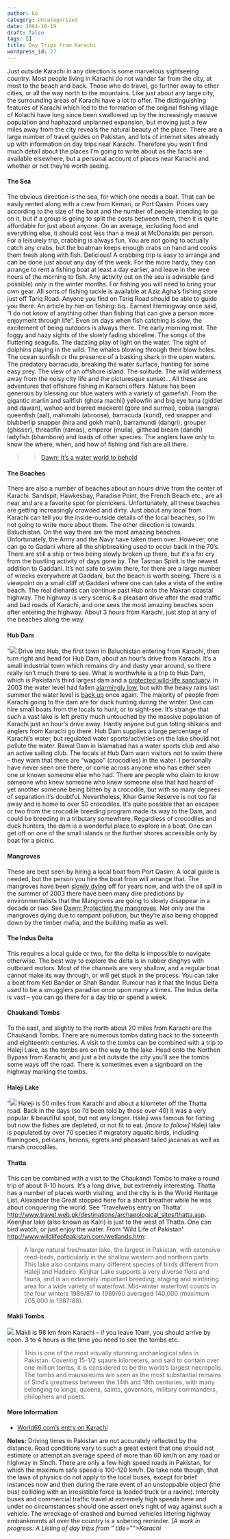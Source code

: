 ```yaml
---
author: ko
category: Uncategorized
date: 2004-10-19
draft: false
tags: []
title: Day Trips from Karachi
wordpress_id: 27
---
```


Just outside Karachi in any direction is some marvelous sightseeing country. Most people living in Karachi do not wander far from the city, at most to the beach and back. Those who do travel, go further away to other cities, or all the way north to the mountains. Like just about any large city, the surrounding areas of Karachi have a lot to offer.
The distinguishing features of Karachi which led to the formation of the original fishing village of Kolachi have long since been swallowed up by the increasingly massive population and haphazard unplanned expansion, but moving just a few miles away from the city reveals the natural beauty of the place.
There are a large number of travel guides on Pakistan, and lots of internet sites already up with information on day trips near Karachi. Therefore you won’t find much detail about the places I’m going to write about as the facts are available elsewhere, but a personal account of places near Karachi and whether or not they’re worth seeing.

#### The Sea

The obvious direction is the sea, for which one needs a boat. That can be easily rented along with a crew from Kemari, or Port Qasim. Prices vary according to the size of the boat and the number of people intending to go on it, but if a group is going to split the costs between them, then it is quite affordable for just about anyone. On an average, including food and everything else, it should cost less than a meal at McDonalds per person. For a leisurely trip, crabbing is always fun. You are not going to actually catch any crabs, but the boatman keeps enough crabs on hand and cooks them fresh along with fish. Delicious! A crabbing trip is easy to arrange and can be done just about any day of the week.
For the more hardy, they can arrange to rent a fishing boat at least a day earlier, and leave in the wee hours of the morning to fish. Any activity out on the sea is advisable (and possible) only in the winter months. For fishing you will need to bring your own gear. All sorts of fishing tackle is available at Aziz Agha’s fishing store just off Tariq Road. Anyone you find on Tariq Road should be able to guide you there. An article by him on fishing:
bq.. Earnest Hemingway once said, “I do not know of anything other than fishing that can give a person more enjoyment through life”.
Even on days when fish catching is slow, the excitement of being outdoors is always there. The early morning mist. The foggy and hazy sights of the slowly fading shoreline. The songs of the fluttering seagulls. The dazzling play of light on the water. The sight of dolphins playing in the wild. The whales blowing through their blow holes. The ocean sunfish or the presence of a basking shark in the open waters. The predatory barracuda, breaking the water surface, hunting for some easy prey. The view of an offshore island. The solitude. The wild wilderness away from the noisy city life and the picturesque sunset… All these are adventures that offshore fishing in Karachi offers.
Nature has been generous by blessing our blue waters with a variety of gamefish. From the gigantic marlin and sailfish (ghora machli) yellowfin and big eye tuna (gidder and dawan), wahoo and barred mackerel (gore and surmai), cobia (sangra) queenfish (aal), mahimahi (abroose), barracuda (kund), red snapper and blubberlip snapper (hira and gokh mahi), barramundi (dangri), grouper (ghisser), threadfin (ramas), emperor (mulla), gilthead bream (dandh) ladyfish (bhambore) and loads of other species. The anglers have only to know the where, when, and how of fishing and fish are all there.
> > [Dawn: It’s a water world to behold](http://www.jang.com.pk/thenews/dec2003-weekly/nos-21-12-2003/foo.htm#1)

#### The Beaches

There are also a number of beaches about an hours drive from the center of Karachi. Sandspit, Hawkesbay, Paradise Point, the French Beach etc., are all near and are a favorite spot for picnickers. Unfortunately, all these beaches are getting increasingly crowded and dirty. Just about any local from Karachi can tell you the inside-outside details of the local beaches, so I’m not going to write more about them.
The other direction is towards Baluchistan. On the way there are the most amazing beaches. Unfortunately, the Army and the Navy have taken them over. However, one can go to Gadani where all the shipbreaking used to occur back in the 70’s. There are still a ship or two being slowly broken up there, but it’s a far cry from the bustling activity of days gone by. The Tasman Spirit is the newest addition to Gaddani. It’s not safe to swim there, for there are a large number of wrecks everywhere at Gaddani, but the beach is worth seeing. There is a viewpoint on a small cliff at Gaddani where one can take a vista of the entire beach.
The real diehards can continue past Hub onto the Makran coastal highway. The highway is very scenic & a pleasant drive after the mad traffic and bad roads of Karachi, and one sees the most amazing beaches soon after entering the highway. About 3 hours from Karachi, just stop at any of the beaches along the way.

#### Hub Dam

“![](./F1000066-thumb.jpg)
Drive into Hub, the first town in Baluchistan entering from Karachi, then turn right and head for Hub Dam, about an hour’s drive from Karachi. It’s a small industrial town which remains dry and dusty year around, so there really isn’t much there to see. What is worthwhile is a trip to Hub Dam, which is Pakistan’s third largest dam and a [protected wild-life sanctuary](http://www.wildlifeofpakistan.com/sanctuaries.html). In 2003 the water level had fallen [alarmingly low](http://www.dawn.com/2002/08/22/local4.htm), but with the heavy rains last summer the water level is [back up](http://www.jang.com.pk/thenews/jul2003-daily/30-07-2003/metro/k2.htm) once again.
The majority of people from Karachi going to the dam are for duck hunting during the winter. One can hire small boats from the locals to hunt, or to sight-see. It’s strange that such a vast lake is left pretty much untouched by the massive population of Karachi just an hour’s drive away. Hardly anyone but gun toting shikaris and anglers from Karachi go there.
Hub Dam supplies a large percentage of Karachi’s water, but regulated water sports/activities on the lake should not pollute the water. Rawal Dam in Islamabad has a water sports club and also an active sailing club. The locals at Hub Dam warn visitors not to swim there – they warn that there are “wagoo” (crocodiles) in the water. I personally have never seen one there, or come across anyone who has either seen one or known someone else who had. There are people who claim to know someone who knew someone who knew someone else that had heard of yet another someone being bitten by a crocodile, but with so many degrees of separation it’s doubtful. Nevertheless, Khar Game Reserve is not too far away and is home to over 50 crocodiles. It’s quite possible that an escapee or two from the crocodile breeding program made its way to the Dam, and could be breeding in a tributary somewhere.
Regardless of crocodiles and duck hunters, the dam is a wonderful place to explore in a boat. One can get off on one of the small islands or the further shores accessible only by boat for a picnic.

#### Mangroves

These are best seen by hiring a local boat from Port Qasim. A local guide is needed, but the person you hire the boat from will arrange that. The mangroves have been [slowly dying](http://www.american.edu/projects/mandala/TED/karachi.htm) off for years now, and with the oil spill in the summer of 2003 there have been many dire predictions by environmentalists that the Mangroves are going to slowly disappear in a decade or two.
See [Dawn: Protecting the mangroves](http://www.dawn.com/2004/10/19/ed.htm#3). Not only are the mangroves dying due to rampant pollution, but they’re also being chopped down by the timber mafia, and the building mafia as well.

#### The Indus Delta

This requires a local guide or two, for the delta is impossible to navigate otherwise. The best way to explore the delta is in rubber dinghys with outboard motors. Most of the channels are very shallow, and a regular boat cannot make its way through, or will get stuck in the process. You can take a boat from Keti Bandar or Shah Bandar. Rumour has it that the Indus Delta used to be a smugglers paradise once upon many a times. The Indus delta is vast – you can go there for a day trip or spend a week.

#### Chaukandi Tombs

To the east, and slightly to the north about 20 miles from Karachi are the Chaukandi Tombs. There are numerous tombs dating back to the sixteenth and eighteenth centuries.
A visit to the tombs can be combined with a trip to Haleji Lake, as the tombs are on the way to the lake. Head onto the Northen Bypass from Karachi, and just a bit outside the city you’ll see the tombs some ways off the road. There is sometimes even a signboard on the highway marking the tombs.

#### Haleji Lake

“![](./DSC09359-thumb.jpg)
Haleji is 50 miles from Karachi and about a kilometer off the Thatta road. Back in the days (so I’d been told by those over 40) it was a very popular & beautiful spot, but not any longer. Haleji was famous for fishing but now the fishes are depleted, or not fit to eat. *[more to follow]*
Haleji lake is populated by over 70 species if migratory aquatic birds, including flamingoes, pelicans, herons, egrets and pheasant tailed jacanas as well as marsh crocodiles.

#### Thatta

This can be combined with a visit to the Chaukandi Tombs to make a round trip of about 8-10 hours. It’s a long drive, but extremely interesting. Thatta has a number of places worth visiting, and the city is in the World Heritage List. Alexander the Great stopped here for a short breather while he was about conquering the world. See ‘Travelwebs entry on Thatta’ <http://www.travel.web.pk/destinations/archaeological_sites/thatta.asp>.
Keenjhar lake (also known as Kalri) is just to the west of Thatta. One can bird watch, or just enjoy the water. From ‘Wild Life of Pakistan’ <http://www.wildlifeofpakistan.com/wetlands.htm>:
> A large natural freshwater lake, the largest in Pakistan, with extensive reed-beds, particularly in the shallow western and northern parts. This lake also contains many different species of birds different from Haleji and Hadeiro. Kinjhar Lake supports a very diverse flora and fauna, and is an extremely important breeding, staging and wintering area for a wide variety of waterfowl. Mid-winter waterfowl counts in the four winters 1986/87 to 1989/90 averaged 140,000 (maximum 205,000 in 1987/88).

#### Makli Tombs

![](./DSC09284-thumb.jpg)
Makli is 98 km from Karachi – if you leave 10am, you should arrive by noon. 3 to 4 hours is the time you need to see the tombs etc.
> This is one of the most visually stunning archaelogical sites in Pakistan. Covering 15-1/2 sqaure kilometers, and said to contain over one million tombs, it is considered to be the world’s largest necropolis. The tombs and mausoleums are seen as the most substantial remains of Sind’s greatness between the 14th and 18th centuries, with many belonging to kings, queens, saints, governors, military commanders, philophers and poets.

#### More Information

* [World66.com’s entry on Karachi](http://www.world66.com/asia/southasia/pakistan/Karachi)

**Notes:** Driving times in Pakistan are not accurately reflected by the distance. Road conditions vary to such a great extent that one should not estimate or attempt an average speed of more than 60 km/h on any road or highway in Sindh. There are only a few high speed roads in Pakistan, for which the maximum safe speed is 100-120 km/h. Do take note though, that the laws of physics do not apply to the local buses, except for brief instances now and then during the rare event of an unstoppable object (the bus) colliding with an irresistible force (a loaded truck or a ravine). Intercity buses and commercial traffic travel at extremely high speeds here and under no circumstances should one assert one’s right of way against such a vehicle. The wreckage of crashed and burned vehicles littering highway embankments all over the country is a sobering reminder.
*[A work in progress: A Listing of day trips from ” title=”“>Karachi*